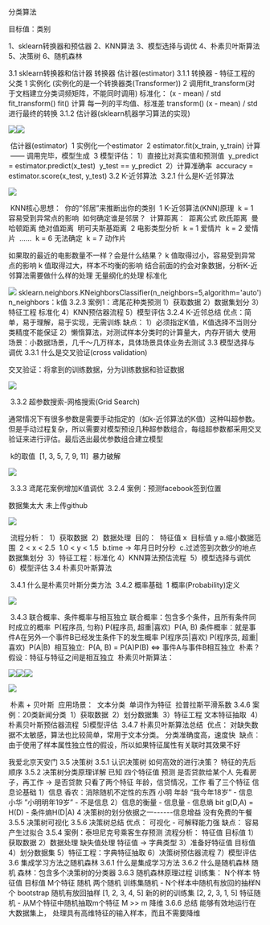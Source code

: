分类算法

目标值：类别

1、sklearn转换器和预估器
2、KNN算法
3、模型选择与调优
4、朴素贝叶斯算法
5、决策树
6、随机森林

3.1 sklearn转换器和估计器
    转换器
    估计器(estimator)
    3.1.1 转换器 - 特征工程的父类
        1 实例化 (实例化的是一个转换器类(Transformer))
        2 调用fit_transform(对于文档建立分类词频矩阵，不能同时调用)
        标准化：
            (x - mean) / std
            fit_transform()
                fit()           计算 每一列的平均值、标准差
                transform()     (x - mean) / std进行最终的转换
    3.1.2 估计器(sklearn机器学习算法的实现)

![](./img/IMG_62664FE16340-1.jpeg)![](./img/IMG_7AF7336F8451-1.jpeg)

​        估计器(estimator)
​            1 实例化一个estimator
​            2 estimator.fit(x_train, y_train) 计算
​                —— 调用完毕，模型生成
​            3 模型评估：
​                1）直接比对真实值和预测值
​                    y_predict = estimator.predict(x_test)
​                    y_test == y_predict
​                2）计算准确率
​                    accuracy = estimator.score(x_test, y_test)
3.2 K-近邻算法
​    3.2.1 什么是K-近邻算法

![](./img/IMG_04C0FFD35882-1.jpeg)

​        KNN核心思想：
​            你的“邻居”来推断出你的类别
​        1 K-近邻算法(KNN)原理
​            k = 1
​                容易受到异常点的影响
​            如何确定谁是邻居？
​            计算距离：
​                距离公式
​                    欧氏距离
​                    曼哈顿距离 绝对值距离
​                    明可夫斯基距离
​        2 电影类型分析
​            k = 1 爱情片
​            k = 2 爱情片
​            ……
​            k = 6 无法确定
​            k = 7 动作片

如果取的最近的电影数量不一样？会是什么结果？
k 值取得过小，容易受到异常点的影响
                k 值取得过大，样本不均衡的影响
            结合前面的约会对象数据，分析K-近邻算法需要做什么样的处理
                无量纲化的处理
                标准化

![](./img/IMG_B0F69895CC16-1.jpeg)            sklearn.neighbors.KNeighborsClassifier(n_neighbors=5,algorithm='auto')
            n_neighbors：k值
        3.2.3 案例1：鸢尾花种类预测
            1）获取数据
            2）数据集划分
            3）特征工程
                标准化
            4）KNN预估器流程
            5）模型评估
        3.2.4 K-近邻总结
            优点：简单，易于理解，易于实现，无需训练
            缺点：
                1）必须指定K值，K值选择不当则分类精度不能保证
                2）懒惰算法，对测试样本分类时的计算量大，内存开销大
            使用场景：小数据场景，几千～几万样本，具体场景具体业务去测试
    3.3 模型选择与调优
        3.3.1 什么是交叉验证(cross validation)

交叉验证：将拿到的训练数据，分为训练数据和验证数据

![](./img/IMG_6435FDF6AA9C-1.jpeg)

​        3.3.2 超参数搜索-网格搜索(Grid Search)

​        通常情况下有很多参数是需要手动指定的（如k-近邻算法的K值）这种叫超参数。但是手动过程复杂，所以需要对模型预设几种超参数组合，每组超参数都采用交叉验证来进行评估。最后选出最优参数组合建立模型

​            k的取值
​                [1, 3, 5, 7, 9, 11]
​                暴力破解

![](./img/IMG_BA4E064D7ADB-1.jpeg)

​        3.3.3 鸢尾花案例增加K值调优
​        3.2.4 案例：预测facebook签到位置

数据集太大 未上传github

![](./img/IMG_659DF69E3187-1.jpeg)

​            流程分析：
​                1）获取数据
​                2）数据处理
​                目的：
​                    特征值 x
​                    目标值 y
​                    a.缩小数据范围
​                      2 < x < 2.5
​                      1.0 < y < 1.5
​                    b.time -> 年月日时分秒
​                    c.过滤签到次数少的地点
​                    数据集划分
​                 3）特征工程：标准化
​                 4）KNN算法预估流程
​                 5）模型选择与调优
​                 6）模型评估
 3.4 朴素贝叶斯算法

​    3.4.1 什么是朴素贝叶斯分类方法
​    3.4.2 概率基础
​        1 概率(Probability)定义

![](./img/IMG_8224DCBBDDA1-1.jpeg)

​        3.4.3 联合概率、条件概率与相互独立
​            联合概率：包含多个条件，且所有条件同时成立的概率
​            P(程序员, 匀称) P(程序员, 超重|喜欢)
​            P(A, B)
​            条件概率：就是事件A在另外一个事件B已经发生条件下的发生概率
​            P(程序员|喜欢) P(程序员, 超重|喜欢)
​            P(A|B)
​            相互独立:
​                P(A, B) = P(A)P(B) <=> 事件A与事件B相互独立
​        朴素？
​            假设：特征与特征之间是相互独立
​        朴素贝叶斯算法：

![](./img/IMG_A33B830685B2-1.jpeg)![](./img/IMG_BFB8F4799A22-1.jpeg)![](./img/IMG_D313BE6B5A81-1.jpeg)

![](./img/IMG_4C7DFAF112E5-1.jpeg)

​            朴素 + 贝叶斯
​        应用场景：
​            文本分类
​            单词作为特征
​        拉普拉斯平滑系数
​    3.4.6 案例：20类新闻分类
​        1）获取数据
​        2）划分数据集
​        3）特征工程
​            文本特征抽取
​        4）朴素贝叶斯预估器流程
​        5)模型评估
​    3.4.7 朴素贝叶斯算法总结
​        优点：
​            对缺失数据不太敏感，算法也比较简单，常用于文本分类。
​            分类准确度高，速度快
​        缺点：
​            由于使用了样本属性独立性的假设，所以如果特征属性有关联时其效果不好

我爱北京天安门
3.5 决策树
    3.5.1 认识决策树
        如何高效的进行决策？
            特征的先后顺序
    3.5.2 决策树分类原理详解
        已知 四个特征值 预测 是否贷款给某个人
        先看房子，再工作 -> 是否贷款 只看了两个特征
        年龄，信贷情况，工作 看了三个特征
    信息论基础
        1）信息
            香农：消除随机不定性的东西
            小明 年龄 “我今年18岁” - 信息
            小华 ”小明明年19岁” - 不是信息
        2）信息的衡量 - 信息量 - 信息熵
            bit
            g(D,A) = H(D) - 条件熵H(D|A)
        4 决策树的划分依据之一------信息增益
        没有免费的午餐
    3.5.5 决策树可视化
    3.5.6 决策树总结
        优点：
            可视化 - 可解释能力强
        缺点：
            容易产生过拟合
    3.5.4 案例：泰坦尼克号乘客生存预测
        流程分析：
            特征值 目标值
            1）获取数据
            2）数据处理
                缺失值处理
                特征值 -> 字典类型
            3）准备好特征值 目标值
            4）划分数据集
            5）特征工程：字典特征抽取
            6）决策树预估器流程
            7）模型评估
3.6 集成学习方法之随机森林
    3.6.1 什么是集成学习方法
    3.6.2 什么是随机森林
        随机
        森林：包含多个决策树的分类器
    3.6.3 随机森林原理过程
        训练集：
        N个样本
        特征值 目标值
        M个特征
        随机
            两个随机
                训练集随机 - N个样本中随机有放回的抽样N个
                    bootstrap 随机有放回抽样
                    [1, 2, 3, 4, 5]
                    新的树的训练集
                    [2, 2, 3, 1, 5]
                特征随机 - 从M个特征中随机抽取m个特征
                    M >> m
                    降维
    3.6.6 总结
          能够有效地运行在大数据集上，
          处理具有高维特征的输入样本，而且不需要降维          